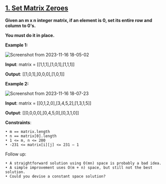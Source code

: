 <h2><a href="https://leetcode.com/problems/set-matrix-zeroes/description/">1. Set Matrix Zeroes</a></h2>

**Given an m x n integer matrix, if an element is 0, set its entire row and column to 0's.**

**You must do it in place.**


**Example 1:**

![Screenshot from 2023-11-16 18-05-02](https://github.com/sanjay9616/Striver_180/assets/87460579/5d20474d-666c-4551-b59f-f48b73e5e1b7)

**Input**: matrix = [[1,1,1],[1,0,1],[1,1,1]]

**Output**: [[1,0,1],[0,0,0],[1,0,1]]


**Example 2:**

![Screenshot from 2023-11-16 18-07-23](https://github.com/sanjay9616/Striver_180/assets/87460579/b0ed383d-c43f-4770-be3c-fe5e4ded302d)

**Input**: matrix = [[0,1,2,0],[3,4,5,2],[1,3,1,5]]

**Output**: [[0,0,0,0],[0,4,5,0],[0,3,1,0]]

**Constraints**:

    • m == matrix.length
    • n == matrix[0].length
    • 1 <= m, n <= 200
    • -231 <= matrix[i][j] <= 231 – 1

Follow up:

    • A straightforward solution using O(mn) space is probably a bad idea.
    • A simple improvement uses O(m + n) space, but still not the best solution.
    • Could you devise a constant space solution?
